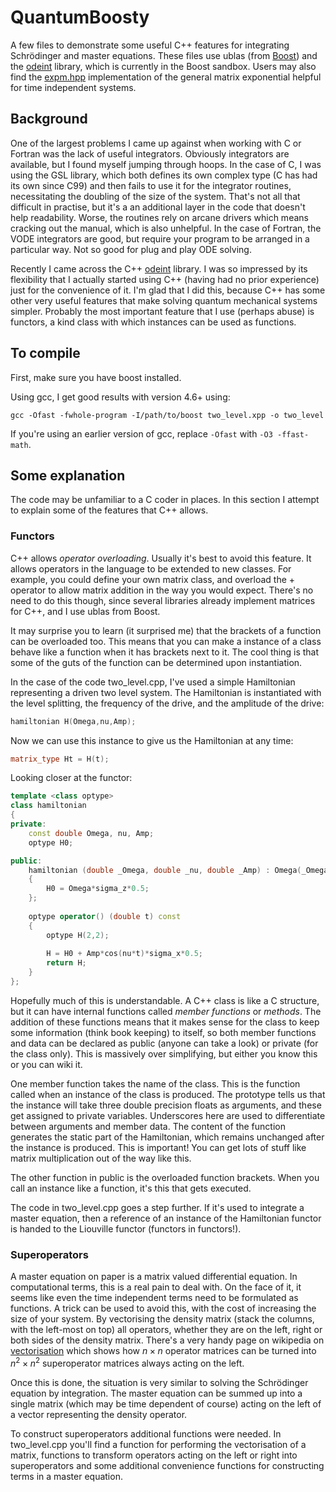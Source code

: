 # QuantumBoosty
A few files to demonstrate some useful C++ features for integrating Schrödinger and master equations. These files use ublas (from [Boost](www.boost.org)) and the [odeint](www.odeint.com) library, which is currently in the Boost sandbox. Users may also find the [expm.hpp](https://www.dbtsai.com/blog/2008-11-25-matrix-exponential/) implementation of the general matrix exponential helpful for time independent systems.

## Background

One of the largest problems I came up against when working with C or Fortran was the lack of useful integrators. Obviously integrators are available, but I found myself jumping through hoops. In the case of C, I was using the GSL library, which both defines its own complex type (C has had its own since C99) and then fails to use it for the integrator routines, necessitating the doubling of the size of the system. That's not all that difficult in practise, but it's a an additional layer in the code that doesn't help readability. Worse, the routines rely on arcane drivers which means cracking out the manual, which is also unhelpful. In the case of Fortran, the VODE integrators are good, but require your program to be arranged in a particular way. Not so good for plug and play ODE solving.

Recently I came across the C++ [odeint](www.odeint.com) library. I was so impressed by its flexibility that I actually started using C++ (having had no prior experience) just for the convenience of it. I'm glad that I did this, because C++ has some other very useful features that make solving quantum mechanical systems simpler. Probably the most important feature that I use (perhaps abuse) is functors, a kind class with which instances can be used as functions.

## To compile
First, make sure you have boost installed.

Using gcc, I get good results with version 4.6+ using:

    gcc -Ofast -fwhole-program -I/path/to/boost two_level.xpp -o two_level

If you're using an earlier version of gcc, replace `-Ofast` with `-O3 -ffast-math`.

## Some explanation
The code may be unfamiliar to a C coder in places. In this section I attempt to explain some of the features that C++ allows.

### Functors
C++ allows _operator overloading_. Usually it's best to avoid this feature. It allows operators in the language to be extended to new classes. For example, you could define your own matrix class, and overload the + operator to allow matrix addition in the way you would expect. There's no need to do this though, since several libraries already implement matrices for C++, and I use ublas from Boost.

It may surprise you to learn (it surprised me) that the brackets of a function can be overloaded too. This means that you can make a instance of a class behave like a function when it has brackets next to it. The cool thing is that some of the guts of the function can be determined upon instantiation.

In the case of the code two_level.cpp, I've used a simple Hamiltonian representing a driven two level system. The Hamiltonian is instantiated with the level splitting, the frequency of the drive, and the amplitude of the drive:

```c++
hamiltonian H(Omega,nu,Amp);
```

Now we can use this instance to give us the Hamiltonian at any time:

```c++    
matrix_type Ht = H(t);
```

Looking closer at the functor:

```c++
template <class optype> 
class hamiltonian
{
private:
    const double Omega, nu, Amp;
    optype H0;

public:
    hamiltonian (double _Omega, double _nu, double _Amp) : Omega(_Omega), nu(_nu), Amp(Amp)
    {
        H0 = Omega*sigma_z*0.5;
    };
    
    optype operator() (double t) const
    {
        optype H(2,2);
        
        H = H0 + Amp*cos(nu*t)*sigma_x*0.5;
        return H;
    }
};
```

Hopefully much of this is understandable. A C++ class is like a C structure, but it can have internal functions called _member functions_ or _methods_. The addition of these functions means that it makes sense for the class to keep some information (think book keeping) to itself, so both member functions and data can be declared as public (anyone can take a look) or private (for the class only). This is massively over simplifying, but either you know this or you can wiki it.

One member function takes the name of the class. This is the function called when an instance of the class is produced. The prototype tells us that the instance will take three double precision floats as arguments, and these get assigned to private variables. Underscores here are used to differentiate between arguments and member data. The content of the function generates the static part of the Hamiltonian, which remains unchanged after the instance is produced. This is important! You can get lots of stuff like matrix multiplication out of the way like this.

The other function in public is the overloaded function brackets. When you call an instance like a function, it's this that gets executed.

The code in two_level.cpp goes a step further. If it's used to integrate a master equation, then a reference of an instance of the Hamiltonian functor is handed to the Liouville functor (functors in functors!).

### Superoperators
A master equation on paper is a matrix valued differential equation. In computational terms, this is a real pain to deal with. On the face of it, it seems like even the time independent terms need to be formulated as functions. A trick can be used to avoid this, with the cost of increasing the size of your system. By vectorising the density matrix (stack the columns, with the left-most on top) all operators, whether they are on the left, right or both sides of the density matrix. There's a very handy page on wikipedia on [vectorisation](http://en.wikipedia.org/wiki/Vectorization_\(mathematics\)) which shows how $n\times n$ operator matrices can be turned into $n^2\times n^2$ superoperator matrices always acting on the left.

Once this is done, the situation is very similar to solving the Schrödinger equation by integration. The master equation can be summed up into a single matrix (which may be time dependent of course) acting on the left of a vector representing the density operator.

To construct superoperators additional functions were needed. In two_level.cpp you'll find a function for performing the vectorisation of a matrix, functions to transform operators acting on the left or right into superoperators and some additional convenience functions for constructing terms in a master equation.